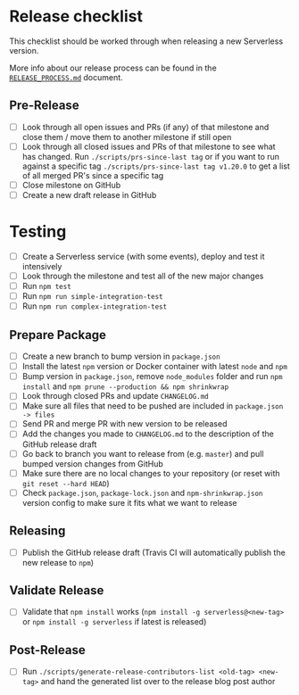 # Release checklist

This checklist should be worked through when releasing a new Serverless version.

More info about our release process can be found in the [`RELEASE_PROCESS.md`](./RELEASE_PROCESS.md) document.

## Pre-Release

- [ ] Look through all open issues and PRs (if any) of that milestone and close them / move them to another
milestone if still open
- [ ] Look through all closed issues and PRs of that milestone to see what has changed. Run `./scripts/prs-since-last tag` or if you want to run against a specific tag `./scripts/prs-since-last tag v1.20.0` to get a list of all merged PR's since a specific tag
- [ ] Close milestone on GitHub
- [ ] Create a new draft release in GitHub

# Testing

- [ ] Create a Serverless service (with some events), deploy and test it intensively
- [ ] Look through the milestone and test all of the new major changes
- [ ] Run `npm test`
- [ ] Run `npm run simple-integration-test`
- [ ] Run `npm run complex-integration-test`

## Prepare Package

- [ ] Create a new branch to bump version in `package.json`
- [ ] Install the latest `npm` version or Docker container with latest `node` and `npm`
- [ ] Bump version in `package.json`, remove `node_modules` folder and run `npm install` and `npm prune --production && npm shrinkwrap`
- [ ] Look through closed PRs and update `CHANGELOG.md`
- [ ] Make sure all files that need to be pushed are included in `package.json -> files`
- [ ] Send PR and merge PR with new version to be released
- [ ] Add the changes you made to `CHANGELOG.md` to the description of the GitHub release draft
- [ ] Go back to branch you want to release from (e.g. `master`) and pull bumped version changes from GitHub
- [ ] Make sure there are no local changes to your repository (or reset with `git reset --hard HEAD`)
- [ ] Check `package.json`, `package-lock.json` and `npm-shrinkwrap.json` version config to make sure it fits what we want to release

## Releasing

- [ ] Publish the GitHub release draft (Travis CI will automatically publish the new release to `npm`)

## Validate Release

- [ ] Validate that `npm install` works (`npm install -g serverless@<new-tag>` or `npm install -g serverless` if latest is released)

## Post-Release

- [ ] Run `./scripts/generate-release-contributors-list <old-tag> <new-tag>` and hand the generated list over to the release blog post author
